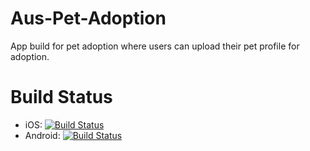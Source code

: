 # Aus-Pet-Adoption
App build for pet adoption where users can upload their pet profile for adoption.

# Build Status
* iOS: [![Build Status](https://dev.azure.com/ThinhTranA/AusPetAdoption/_apis/build/status/AusPetAdoption-Xamarin.iOS-CI?branchName=master)](https://dev.azure.com/ThinhTranA/AusPetAdoption/_build/latest?definitionId=2&branchName=master)
* Android: [![Build Status](https://dev.azure.com/ThinhTranA/AusPetAdoption/_apis/build/status/AusPetAdoption-Xamarin.Android-CI?branchName=master)](https://dev.azure.com/ThinhTranA/AusPetAdoption/_build/latest?definitionId=3&branchName=master)
